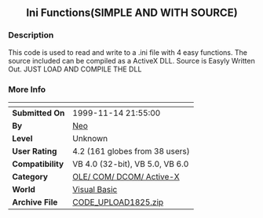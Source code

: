 ﻿<div align="center">

## Ini Functions\(SIMPLE AND WITH SOURCE\)


</div>

### Description

This code is used to read and write to a .ini file with 4 easy functions. The source included can be compiled as a ActiveX DLL. Source is Easyly Written Out. JUST LOAD AND COMPILE THE DLL
 
### More Info
 


<span>             |<span>
---                |---
**Submitted On**   |1999-11-14 21:55:00
**By**             |[Neo](https://github.com/Planet-Source-Code/PSCIndex/blob/master/ByAuthor/neo.md)
**Level**          |Unknown
**User Rating**    |4.2 (161 globes from 38 users)
**Compatibility**  |VB 4\.0 \(32\-bit\), VB 5\.0, VB 6\.0
**Category**       |[OLE/ COM/ DCOM/ Active\-X](https://github.com/Planet-Source-Code/PSCIndex/blob/master/ByCategory/ole-com-dcom-active-x__1-29.md)
**World**          |[Visual Basic](https://github.com/Planet-Source-Code/PSCIndex/blob/master/ByWorld/visual-basic.md)
**Archive File**   |[CODE\_UPLOAD1825\.zip](https://github.com/Planet-Source-Code/neo-ini-functions-simple-and-with-source__1-4468/archive/master.zip)








